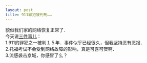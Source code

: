 ```yaml
---
layout: post
title: 911罪犯被判刑……
---
```


<p>貌似我们家的网络恢复正常了．<br />
今天说<a href="http://www.francaisblog.com.cn/node/472">三件事儿</a>：<br />
1.911的罪犯之一被判１５年．事件似乎已经很久，但我坚持恶有恶报．<br />
2.托福考试不会受到网络故障的影响，真是可喜可贺啊．<br />
3.流感袭击京城，你感冒了么？
</p>
